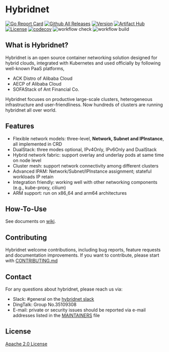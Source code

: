# Hybridnet

[![Go Report Card](https://goreportcard.com/badge/github.com/alibaba/hybridnet)](https://goreportcard.com/report/github.com/alibaba/hybridnet)
[![Github All Releases](https://img.shields.io/docker/pulls/hybridnetdev/hybridnet.svg)](https://hub.docker.com/r/hybridnetdev/hybridnet/tags)
[![Version](https://img.shields.io/github/v/release/alibaba/hybridnet)](https://github.com/alibaba/hybridnet/releases)
[![Artifact Hub](https://img.shields.io/endpoint?url=https://artifacthub.io/badge/repository/hybridnet)](https://artifacthub.io/packages/search?repo=hybridnet)
[![License](https://img.shields.io/github/license/alibaba/hybridnet)](https://www.apache.org/licenses/LICENSE-2.0.html)
[![codecov](https://codecov.io/gh/alibaba/hybridnet/branch/main/graphs/badge.svg)](https://codecov.io/gh/alibaba/hybridnet)
![workflow check](https://github.com/alibaba/hybridnet/actions/workflows/check.yml/badge.svg)
![workflow build](https://github.com/alibaba/hybridnet/actions/workflows/build.yml/badge.svg)

## What is Hybridnet?

Hybridnet is an open source container networking solution designed for hybrid clouds, integrated with Kubernetes and used officially by following well-known PaaS platforms,

- ACK Distro of Alibaba Cloud
- AECP of Alibaba Cloud
- SOFAStack of Ant Financial Co.

Hybridnet focuses on productive large-scale clusters, heterogeneous infrastructure and user-friendliness. Now hundreds of clusters are running hybridnet all over world.

## Features

- Flexible network models: three-level, **Network, Subnet and IPInstance**, all implemented in CRD
- DualStack: three modes optional, IPv4Only, IPv6Only and DualStack
- Hybrid network fabric: support overlay and underlay pods at same time on node level
- Cluster mesh: support network connectivity among different clusters
- Advanced IPAM: Network/Subnet/IPInstance assignment; stateful workloads IP retain
- Integration friendly: working well with other networking components (e.g., kube-proxy, cilium)
- ARM support: run on x86_64 and arm64 architectures

## How-To-Use

See documents on [wiki](https://github.com/alibaba/hybridnet/wiki).

## Contributing

Hybridnet welcome contributions, including bug reports, feature requests and documentation improvements.
If you want to contribute, please start with [CONTRIBUTING.md](CONTRIBUTING.md)

## Contact

For any questions about hybridnet, please reach us via:

- Slack: #general on the [hybridnet slack](https://hybridnetworkspace.slack.com)
- DingTalk: Group No.35109308
- E-mail: private or security issues should be reported via e-mail addresses listed in the [MAINTAINERS](MAINTAINERS) file

## License

[Apache 2.0 License](LICENSE)